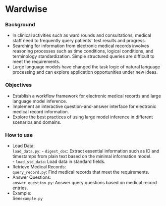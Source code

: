 # Wardwise

### Background
* In clinical activities such as ward rounds and consultations, medical staff need to frequently query patients' test results and progress.
* Searching for information from electronic medical records involves reasoning processes such as time conditions, logical conditions, and terminology standardization. Simple structured queries are difficult to meet the requirements.
* Large language models have changed the task logic of natural language processing and can explore application opportunities under new ideas.


### Objectives
* Establish a workflow framework for electronic medical records and large language model inference.
* Implement an interactive question-and-answer interface for electronic medical record information.
* Explore the best practices of using large model inference in different scenarios and domains.


### How to use
* Load Data:  
    `load_data.py`:
        - `digest_doc`: Extract essential information such as ID and timestamps from plain text based on the minimal information model.  
        - `load_std_data`: Load data in standard fields.  
* Retrieve Medical Records:  
    `query_record.py`: Find medical records that meet the requirements.  
* Answer Questions:  
    `answer_question.py`: Answer query questions based on medical record entries.  
* Example:  
See`example.py`
